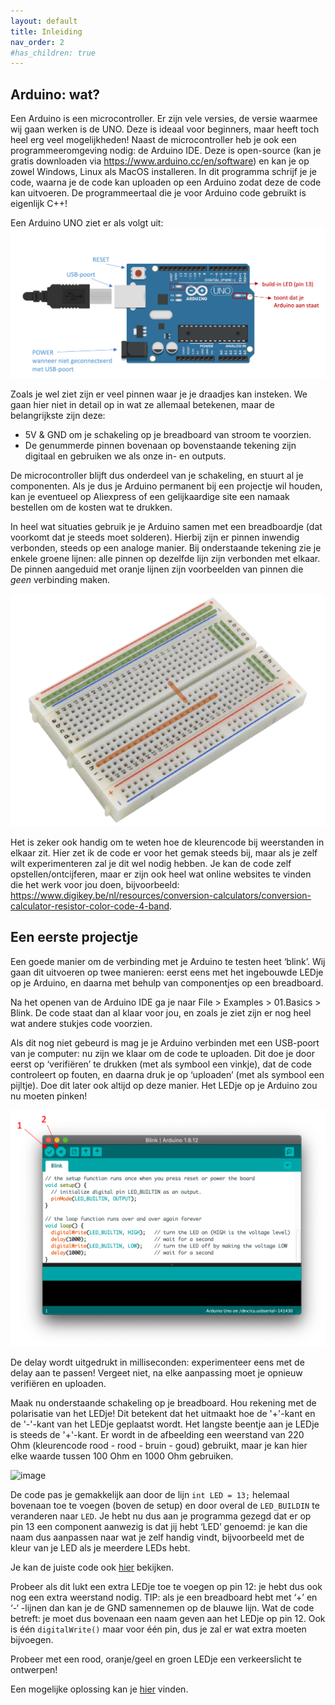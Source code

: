 ```yaml
---
layout: default
title: Inleiding
nav_order: 2
#has_children: true
---
```


## Arduino: wat?

Een Arduino is een microcontroller. Er zijn vele versies, de versie waarmee wij gaan werken is de UNO. Deze is ideaal voor beginners, maar heeft toch heel erg veel mogelijkheden!
Naast de microcontroller heb je ook een programmeeromgeving nodig: de Arduino IDE. Deze is open-source (kan je gratis downloaden via <https://www.arduino.cc/en/software>) en kan je op zowel Windows, Linux als MacOS installeren. In dit programma schrijf je je code, waarna je de code kan uploaden op een Arduino zodat deze de code kan uitvoeren. De programmeertaal die je voor Arduino code gebruikt is eigenlijk C++!

Een Arduino UNO ziet er als volgt uit:
![image](photos/ArduinoUno.png)

Zoals je wel ziet zijn er veel pinnen waar je je draadjes kan insteken. We gaan hier niet in detail op in wat ze allemaal betekenen, maar de belangrijkste zijn deze:
-	5V & GND om je schakeling op je breadboard van stroom te voorzien.
-	De genummerde pinnen bovenaan op bovenstaande tekening zijn digitaal en gebruiken we als onze in- en outputs. 

De microcontroller blijft dus onderdeel van je schakeling, en stuurt al je componenten. Als je dus je Arduino permanent bij een projectje wil houden, kan je eventueel op Aliexpress of een gelijkaardige site een namaak bestellen om de kosten wat te drukken.

In heel wat situaties gebruik je je Arduino samen met een breadboardje (dat voorkomt dat je steeds moet solderen). Hierbij zijn er pinnen inwendig verbonden, steeds op een analoge manier. Bij onderstaande tekening zie je enkele groene lijnen: alle pinnen op dezelfde lijn zijn verbonden met elkaar. De pinnen aangeduid met oranje lijnen zijn voorbeelden van pinnen die *geen* verbinding maken.

![image](photos/breadboard.png)

Het is zeker ook handig om te weten hoe de kleurencode bij weerstanden in elkaar zit. Hier zet ik de code er voor het gemak steeds bij, maar als je zelf wilt experimenteren zal je dit wel nodig hebben.
Je kan de code zelf opstellen/ontcijferen, maar er zijn ook heel wat online websites te vinden die het werk voor jou doen, bijvoorbeeld: <https://www.digikey.be/nl/resources/conversion-calculators/conversion-calculator-resistor-color-code-4-band>.

## Een eerste projectje

Een goede manier om de verbinding met je Arduino te testen heet ‘blink’. Wij gaan dit uitvoeren op twee manieren: eerst eens met het ingebouwde LEDje op je Arduino, en daarna met behulp van componentjes op een breadboard.

Na het openen van de Arduino IDE ga je naar File > Examples > 01.Basics > Blink.
De code staat dan al klaar voor jou, en zoals je ziet zijn er nog heel wat andere stukjes code voorzien. 

Als dit nog niet gebeurd is mag je je Arduino verbinden met een USB-poort van je computer: nu zijn we klaar om de code te uploaden. Dit doe je door eerst op ‘verifiëren’ te drukken (met als symbool een vinkje), dat de code controleert op fouten, en daarna druk je op ‘uploaden’ (met als symbool een pijltje). Doe dit later ook altijd op deze manier. Het LEDje op je Arduino zou nu moeten pinken!

![image](photos/ArduinoIDE.png)

De delay wordt uitgedrukt in milliseconden: experimenteer eens met de delay aan te passen! Vergeet niet, na elke aanpassing moet je opnieuw verifiëren en uploaden.

Maak nu onderstaande schakeling op je breadboard.
Hou rekening met de polarisatie van het LEDje! Dit betekent dat het uitmaakt hoe de '+'-kant en de '-'-kant van het LEDje geplaatst wordt. Het langste beentje aan je LEDje is steeds de '+'-kant.
Er wordt in de afbeelding een weerstand van 220 Ohm (kleurencode rood - rood - bruin - goud) gebruikt, maar je kan hier elke waarde tussen 100 Ohm en 1000 Ohm gebruiken.

![image](https://github.com/Jeugdwerking-FLEM/introductie-arduino/code-inleiding/blink/blink_schakeling.png)

De code pas je gemakkelijk aan door de lijn `int LED = 13;` helemaal bovenaan toe te voegen (boven de setup) en door overal de `LED_BUILDIN` te veranderen naar `LED`.
Je hebt nu dus aan je programma gezegd dat er op pin 13 een component aanwezig is dat jij hebt ‘LED’ genoemd: je kan die naam dus aanpassen naar wat je zelf handig vindt, bijvoorbeeld met de kleur van je LED als je meerdere LEDs hebt.

Je kan de juiste code ook [hier](https://github.com/Jeugdwerking-FLEM/introductie-arduino/code-inleiding/blink) bekijken.

Probeer als dit lukt een extra LEDje toe te voegen op pin 12: je hebt dus ook nog een extra weerstand nodig. TIP: als je een breadboard hebt met ‘+’ en ‘-‘ -lijnen dan kan je de GND samennemen op de blauwe lijn.
Wat de code betreft: je moet dus bovenaan een naam geven aan het LEDje op pin 12. Ook is één `digitalWrite()` maar voor één pin, dus je zal er wat extra moeten bijvoegen.

Probeer met een rood, oranje/geel en groen LEDje een verkeerslicht te ontwerpen!

Een mogelijke oplossing kan je [hier](https://github.com/Jeugdwerking-FLEM/introductie-arduino/code-inleiding/verkeerslicht) vinden.